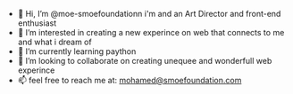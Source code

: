 - 👋 Hi, I’m @moe-smoefoundationn i'm and an Art Director and front-end enthusiast
- 👀 I’m interested in creating a new experince on web that connects to me and what i dream of
- 🌱 I’m currently learning paython
- 💞️ I’m looking to collaborate on creating unequee and wonderfull web experince
- 📫 feel free to reach me at: mohamed@smoefoundation.com

<!---
moe-smoefoundationn/moe-smoefoundationn is a ✨ special ✨ repository because its `README.md` (this file) appears on your GitHub profile.
You can click the Preview link to take a look at your changes.
--->
